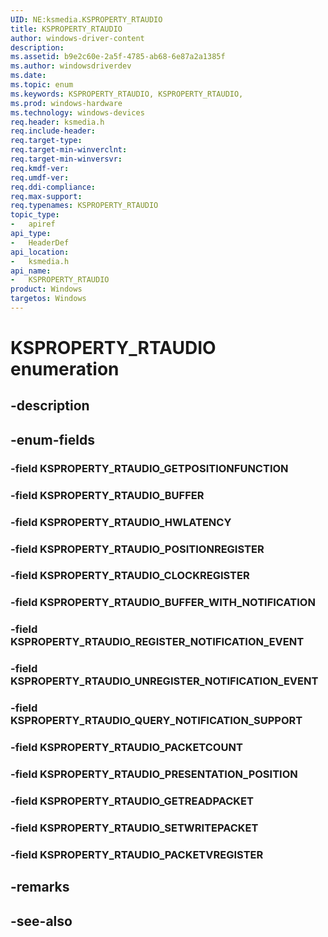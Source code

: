 ```yaml
---
UID: NE:ksmedia.KSPROPERTY_RTAUDIO
title: KSPROPERTY_RTAUDIO
author: windows-driver-content
description: 
ms.assetid: b9e2c60e-2a5f-4785-ab68-6e87a2a1385f
ms.author: windowsdriverdev
ms.date: 
ms.topic: enum
ms.keywords: KSPROPERTY_RTAUDIO, KSPROPERTY_RTAUDIO, 
ms.prod: windows-hardware
ms.technology: windows-devices
req.header: ksmedia.h
req.include-header:
req.target-type:
req.target-min-winverclnt:
req.target-min-winversvr:
req.kmdf-ver:
req.umdf-ver:
req.ddi-compliance:
req.max-support:
req.typenames: KSPROPERTY_RTAUDIO
topic_type: 
-	apiref
api_type: 
-	HeaderDef
api_location: 
-	ksmedia.h
api_name: 
-	KSPROPERTY_RTAUDIO
product: Windows
targetos: Windows
---
```


# KSPROPERTY_RTAUDIO enumeration

## -description



## -enum-fields

### -field KSPROPERTY_RTAUDIO_GETPOSITIONFUNCTION 
### -field KSPROPERTY_RTAUDIO_BUFFER 
### -field KSPROPERTY_RTAUDIO_HWLATENCY 
### -field KSPROPERTY_RTAUDIO_POSITIONREGISTER 
### -field KSPROPERTY_RTAUDIO_CLOCKREGISTER 
### -field KSPROPERTY_RTAUDIO_BUFFER_WITH_NOTIFICATION 
### -field KSPROPERTY_RTAUDIO_REGISTER_NOTIFICATION_EVENT 
### -field KSPROPERTY_RTAUDIO_UNREGISTER_NOTIFICATION_EVENT 
### -field KSPROPERTY_RTAUDIO_QUERY_NOTIFICATION_SUPPORT 
### -field KSPROPERTY_RTAUDIO_PACKETCOUNT 
### -field KSPROPERTY_RTAUDIO_PRESENTATION_POSITION 
### -field KSPROPERTY_RTAUDIO_GETREADPACKET 
### -field KSPROPERTY_RTAUDIO_SETWRITEPACKET 
### -field KSPROPERTY_RTAUDIO_PACKETVREGISTER 

## -remarks

## -see-also
